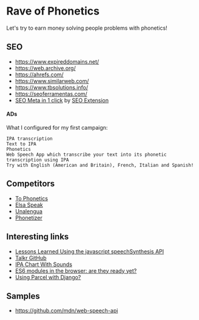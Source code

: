 # Rave of Phonetics

Let's try to earn money solving people problems with phonetics!

## SEO

- https://www.expireddomains.net/
- https://web.archive.org/
- https://ahrefs.com/
- https://www.similarweb.com/
- https://www.tbsolutions.info/
- https://seoferramentas.com/
- [SEO Meta in 1 click](https://chrome.google.com/webstore/detail/seo-meta-in-1-click/bjogjfinolnhfhkbipphpdlldadpnmhc) by [SEO Extension](http://www.seo-extension.com/install-seo-meta-chrome-extension/)

#### ADs

What I configured for my first campaign:

```
IPA transcription
Text to IPA
Phonetics
Web Speech App which transcribe your text into its phonetic transcription using IPA
Try with English (American and Britain), French, Italian and Spanish!
```

## Competitors

- [To Phonetics](https://tophonetics.com/)
- [Elsa Speak](https://elsaspeak.com/en/)
- [Unalengua](https://unalengua.com/ipa?hl=en&sl=en)
- [Phonetizer](https://phonetizer.com/ui)

## Interesting links

- [Lessons Learned Using the javascript speechSynthesis API](https://talkrapp.com/speechSynthesis.html)
- [Talkr GitHub](https://github.com/talkr-app)
- [IPA Chart With Sounds](https://www.internationalphoneticalphabet.org/ipa-sounds/ipa-chart-with-sounds/)
- [ES6 modules in the browser: are they ready yet?](https://medium.com/@david.gilbertson/es6-modules-in-the-browser-are-they-ready-yet-715ca2c94d09)
- [Using Parcel with Django?](https://www.reddit.com/r/django/comments/ggxk3h/using_parcel_with_django/)

## Samples

- https://github.com/mdn/web-speech-api
